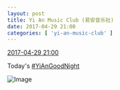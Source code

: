 ```yaml
---
layout: post
title: Yi An Music Club (易安音乐社)
date: 2017-04-29 21:00
categories: [ 'yi-an-music-club' ]
---
```


<div class="weibo-info">
  <a href="http://weibo.com/6094546964/F0PpMebB0">2017-04-29 21:00</a>
</div>

Today's [#YiAnGoodNight](http://weibo.com/p/10080892b104a59bff303ca883e7931b5b916e)

<!-- more -->

![Image](http://wx3.sinaimg.cn/mw690/006Es64Aly1ff3ukiadjvj32io1kix6p.jpg)
